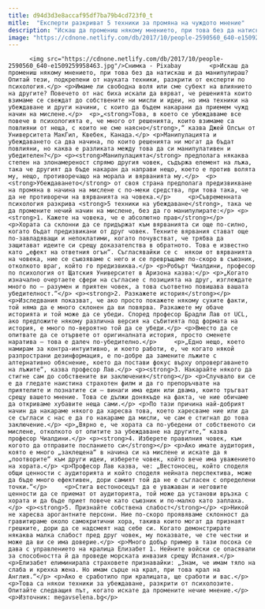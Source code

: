 ```yaml
---
title: d94d3d3e8accaf95df7ba79b4cd723f0_t
mitle:  "Експерти разкриват 5 техники за промяна на чуждото мнение"
description: "Искаш да промениш някому мнението, при това без да натискаш и да манипулираш? Опитай тези, подкрепени от науката техники, разкрити от експерти по психология. Имаме ли свободна воля или сме субект на влиянието на другите? Повечето от нас биха искали да вярват, че решенията които взимаме се свеждат до собствените ни мисли и идеи, но …"
image: "https://cdnone.netlify.com/db/2017/10/people-2590560_640-e1509259958463.jpg"
---
```


          <img src="https://cdnone.netlify.com/db/2017/10/people-2590560_640-e1509259958463.jpg"/>Снимка - Pixabay        <p>Искаш да промениш някому мнението, при това без да натискаш и да манипулираш? Опитай тези, подкрепени от науката техники, разкрити от експерти по психология.</p> <p>Имаме ли свободна воля или сме субект на влиянието на другите? Повечето от нас биха искали да вярват, че решенията които взимаме се свеждат до собствените ни мисли и идеи, но има техники на убеждаване и други начини, с които да бъдем накарани да приемем чужд начин на мислене.</p>  <p>„<strong>Това, в което се убеждаваме все повече в психологията е, че много от решенията, които взимаме са повлияни от неща, с които не сме наясно</strong>,“ казва Джей Олсън от Университета МакГил, Квебек, Канада.</p> <p>Манипулацията и убеждаването са два начина, по които решенията ни могат да бъдат повлияни, но каква е разликата между това да си манипулативен и убедителен?</p> <p><strong>Манипулацията</strong> предполага някаква степен на злонамереност спрямо другия човек, съдържа елемент на лъжа, така че другият да бъде накаран да направи нещо, което е против волята му, нещо, противоречащо на морала и вярванията му.</p>  <p><strong>Убеждаването</strong> от своя страна предполага предизвикване на промяна в начина на мислене с по-меки средства, при това така, че да не противоречи на вярванията на човека.</p>     <p>Съвременната психология разкрива <strong>5 техники на убеждаване</strong>, така че да промените нечий начин на мислене, без да го манипулирате:</p> <p><strong>1. Кажете на човека, че е абсолютно прав</strong></p> <p>Хората са склонни да се придържат към вярванията си още по-силно, когато бъдат предизвикани от друг човек. Техните вярвания стават още по-завладяващи и непоклатими, когато почувстват, че трябва да защитават идеите си срещу доказателства в обратното. Това е известно като „ефект на ответния огън“. Съгласявайки се с  някои от вярванията на човека, ние се съюзяваме с него и се превръщаме по-скоро в съюзник, отколкото враг, който го предизвиква.</p> <p>Робърт Чиалдини, професор по психология от Щатския Университет в Аризона казва:</p> <p>„Когато изначално очертаете сфери на съгласие с позицията на друг, изглеждате много по – разумен и приятен човек, а това съответно повишава вашата убедителност.“</p> <p><strong>2. Разкажете история</strong></p> <p>Изследвания показват, че ако просто покажете някому сухите факти, той няма да е много склонен да ви повярва. Разкажете му обаче историята и той може да се убеди. Според професор Брадли Лав от UCL, ако предложите някому различна версия на събитията под формата на история, е много по-вероятно той да се убеди.</p> <p>Вместо да се опитвате да се отървете от оригиналната история, просто сменете наратива – това е далеч по-убедително.</p>     <p>„Едно нещо, което намирам за контра-интуитивно, и което работи, е, че когато някой разпространи дезинформация, е по-добре да замените лъжите с алтернативно обяснение, което да постави фокус върху опровергаването на лъжите“, казва професор Лав.</p> <p><strong>3. Накарайте някого да стигне сам до собствените ви заключения</strong></p> <p>Случвало ви се е да гледате наистина страхотен филм и да го препоръчвате на приятелите и познатите си – винаги има един или двама, които тръгват срещу вашето мнение. Това се дължи донякъде на факта, че ние обичаме да откриваме хубавите неща сами.</p> <p>По тази причина най-добрият начин да накараме някого да харесва това, което харесваме ние или да се съгласи с нас е да го накараме да мисли, че сам е стигнал до това заключение.</p> <p>„Вярно е, че хората са по-убедени от собственото си мислене, отколкото от опитите за убеждаване на другите,“ казва професор Чиалдини.</p> <p><strong>4. Изберете правилния човек, към когото да отправите посланието си</strong></p> <p>Ако имате аудитория, която е много „заклещена“ в начина си на мислене и искате да я „поотворите“ към други идеи, изберете човек, който вече има уважението на хората.</p> <p>Професор Лав казва, че: „Вестоносец, който споделя общи ценности с аудиторията и който споделя нейната перспектива, може да бъде много ефективен, дори самият той да не е съгласен с определени точки.“</p>     <p>Стига вестоносецът да е уважаван и неговите ценности да се приемат от аудиторията, той може да установи връзка с хората и да бъде приет повече като съюзник и по-малко като заплаха.</p> <p><strong>5. Признайте собствена слабост</strong></p> <p>Никой не харесва арогантните персони. Ние по-скоро проявяваме склонност да гравитираме около самокритични хора, такива които могат да признаят грешките, дори да се надсмеят над себе си. Когато демонстрирате някаква малка слабост пред друг човек, му показвате, че сте честни и може да ви се има доверие.</p> <p>Много добър пример в тази посока се дава с управлението на кралица Елизабет 1. Нейните войски се опасявали за способността й да проведе морската инвазия срещу Испания.</p> <p>Елизабет елиминирала страховете признавайки: „Знам, че имам тяло на слаба и крехка жена. Но имам сърце на крал, при това крал на Англия.“</p> <p>Ако е сработило при кралицата, ще сработи и вас.</p> <p>Това са някои техники за убеждаване, разкрити от психолозите. Опитайте следващия път, когато искате да промените нечие мнение.</p> <p>Източник: megavselena.bg</p>        